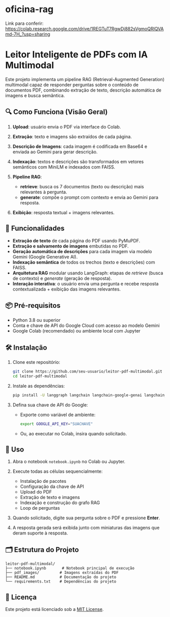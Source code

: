 # oficina-rag


Link para conferir: https://colab.research.google.com/drive/1REGTuT7RgwDj882sVgmoQRlQVAmd-7H_?usp=sharing


# Leitor Inteligente de PDFs com IA Multimodal

Este projeto implementa um pipeline RAG (Retrieval-Augmented Generation) multimodal capaz de responder perguntas sobre o conteúdo de documentos PDF, combinando extração de texto, descrição automática de imagens e busca semântica.


## 🔍 Como Funciona (Visão Geral)

1. **Upload**: usuário envia o PDF via interface do Colab.
2. **Extração**: texto e imagens são extraídos de cada página.
3. **Descrição de Imagens**: cada imagem é codificada em Base64 e enviada ao Gemini para gerar descrição.
4. **Indexação**: textos e descrições são transformados em vetores semânticos com MiniLM e indexados com FAISS.
5. **Pipeline RAG**:

   * **retrieve**: busca os 7 documentos (texto ou descrição) mais relevantes à pergunta.
   * **generate**: compõe o prompt com contexto e envia ao Gemini para resposta.
6. **Exibição**: resposta textual + imagens relevantes.


## 🚀 Funcionalidades

* **Extração de texto** de cada página do PDF usando PyMuPDF.
* **Extração e salvamento de imagens** embutidas no PDF.
* **Geração automática de descrições** para cada imagem via modelo Gemini (Google Generative AI).
* **Indexação semântica** de todos os trechos (texto e descrições) com FAISS.
* **Arquitetura RAG** modular usando LangGraph: etapas de *retrieve* (busca de contexto) e *generate* (geração de resposta).
* **Interação interativa**: o usuário envia uma pergunta e recebe resposta contextualizada + exibição das imagens relevantes.

## 📦 Pré-requisitos

* Python 3.8 ou superior
* Conta e chave de API do Google Cloud com acesso ao modelo Gemini
* Google Colab (recomendado) ou ambiente local com Jupyter

## 🛠️ Instalação

1. Clone este repositório:

   ```bash
   git clone https://github.com/seu-usuario/leitor-pdf-multimodal.git
   cd leitor-pdf-multimodal
   ```

2. Instale as dependências:

   ```bash
   pip install -U langgraph langchain langchain-google-genai langchain_community faiss-cpu pdf2image PyMuPDF
   ```

3. Defina sua chave de API do Google:

   * Exporte como variável de ambiente:

     ```bash
     export GOOGLE_API_KEY="SUACHAVE"
     ```
   * Ou, ao executar no Colab, insira quando solicitado.

## 📄 Uso

1. Abra o notebook `notebook.ipynb` no Colab ou Jupyter.
2. Execute todas as células sequencialmente:

   * Instalação de pacotes
   * Configuração da chave de API
   * Upload do PDF
   * Extração de texto e imagens
   * Indexação e construção do grafo RAG
   * Loop de perguntas
3. Quando solicitado, digite sua pergunta sobre o PDF e pressione **Enter**.
4. A resposta gerada será exibida junto com miniaturas das imagens que deram suporte à resposta.

## 🗂️ Estrutura do Projeto

```
leitor-pdf-multimodal/
├── notebook.ipynb       # Notebook principal de execução
├── pdf_images/         # Imagens extraídas do PDF
├── README.md           # Documentação do projeto
└── requirements.txt    # Dependências do projeto
```

## 📄 Licença

Este projeto está licenciado sob a [MIT License](LICENSE).
